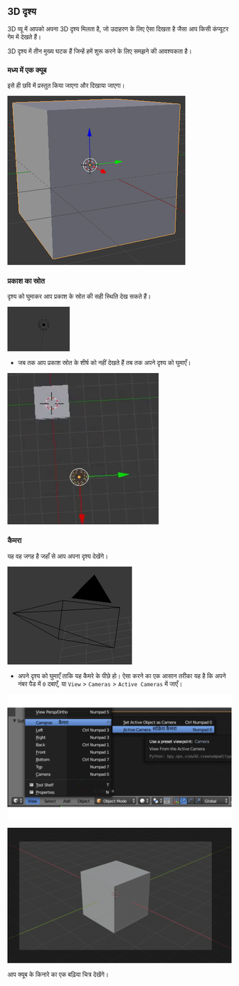 ## 3D दृश्य

3D व्यू में आपको अपना 3D दृश्य मिलता है, जो उदाहरण के लिए ऐसा दिखता है जैसा आप किसी कंप्यूटर गेम में देखते हैं।

3D दृश्य में तीन मुख्य घटक हैं जिन्हें हमें शुरू करने के लिए समझने की आवश्यकता है।

### मध्य में एक क्यूब

इसे ही छवि में प्रस्तुत किया जाएगा और दिखाया जाएगा।

![मध्य क्यूब](images/centre-cube.png)

### प्रकाश का स्रोत

दृश्य को घुमाकर आप प्रकाश के स्रोत की सही स्थिति देख सकते हैं।

![प्रकाश का स्रोत](images/light-source.png)

+ जब तक आप प्रकाश स्रोत के शीर्ष को नहीं देखते हैं तब तक अपने दृश्य को घुमाएँ।

![प्रकाश स्रोत शीर्ष](images/light-source-top.png)

### कैमरा

यह वह जगह है जहाँ से आप अपना दृश्य देखेंगे।

![कैमरा](images/camera.png)

+ अपने दृश्य को घुमाएँ ताकि यह कैमरे के पीछे हो। ऐसा करने का एक आसान तरीका यह है कि अपने नंबर पैड में `0` दबाएँ, या `View` > `Cameras` > `Active Cameras` में जाएँ।

![सक्रिय कैमरा](images/camera-view.png)

![कैमरे के पीछे](images/behind-camera.png)

आप क्यूब के किनारे का एक बढ़िया चित्र देखेंगे।